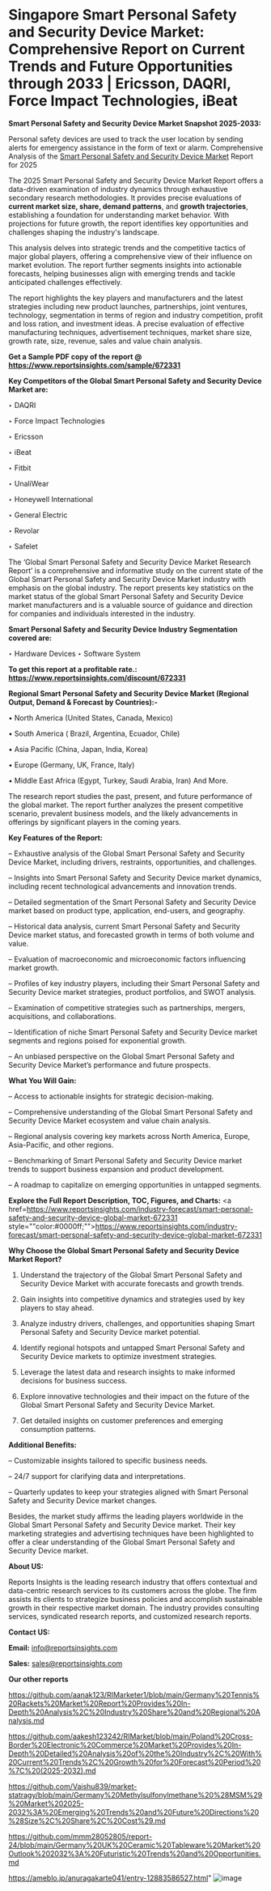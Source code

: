 # Singapore Smart Personal Safety and Security Device Market: Comprehensive Report on Current Trends and Future Opportunities through 2033 | Ericsson, DAQRI, Force Impact Technologies, iBeat

<strong>Smart Personal Safety and Security Device Market Snapshot 2025-2033:</strong>

Personal safety devices are used to track the user location by sending alerts for emergency assistance in the form of text or alarm. Comprehensive Analysis of the <a href=https://www.reportsinsights.com/sample/672331>Smart Personal Safety and Security Device Market</a> Report for 2025

The 2025 Smart Personal Safety and Security Device Market Report offers a data-driven examination of industry dynamics through exhaustive secondary research methodologies. It provides precise evaluations of <strong>current market size, share, demand patterns</strong>, and <strong>growth trajectories</strong>, establishing a foundation for understanding market behavior. With projections for future growth, the report identifies key opportunities and challenges shaping the industry's landscape.

This analysis delves into strategic trends and the competitive tactics of major global players, offering a comprehensive view of their influence on market evolution. The report further segments insights into actionable forecasts, helping businesses align with emerging trends and tackle anticipated challenges effectively.

The report highlights the key players and manufacturers and the latest strategies including new product launches, partnerships, joint ventures, technology, segmentation in terms of region and industry competition, profit and loss ration, and investment ideas. A precise evaluation of effective manufacturing techniques, advertisement techniques, market share size, growth rate, size, revenue, sales and value chain analysis.

<strong>Get a Sample PDF copy of the report @ <a href=https://www.reportsinsights.com/sample/672331 style=color:#0000ff;>https://www.reportsinsights.com/sample/672331</a></strong>

<strong>Key Competitors of the Global Smart Personal Safety and Security Device Market are:</strong>

‣ DAQRI

‣ Force Impact Technologies

‣ Ericsson

‣ iBeat

‣ Fitbit

‣ UnaliWear

‣ Honeywell International

‣ General Electric

‣ Revolar

‣ Safelet

The ‘Global Smart Personal Safety and Security Device Market Research Report’ is a comprehensive and informative study on the current state of the Global Smart Personal Safety and Security Device Market industry with emphasis on the global industry. The report presents key statistics on the market status of the global Smart Personal Safety and Security Device market manufacturers and is a valuable source of guidance and direction for companies and individuals interested in the industry.

<strong>Smart Personal Safety and Security Device Industry Segmentation covered are:</strong>

‣ Hardware Devices
‣ Software System

<strong>To get this report at a profitable rate.: <a href=https://www.reportsinsights.com/discount/672331 style=color:#0000ff;>https://www.reportsinsights.com/discount/672331</a></strong>

<strong>Regional Smart Personal Safety and Security Device Market (Regional Output, Demand &amp; Forecast by Countries):-</strong>

• North America (United States, Canada, Mexico)

• South America ( Brazil, Argentina, Ecuador, Chile)

• Asia Pacific (China, Japan, India, Korea)

• Europe (Germany, UK, France, Italy)

• Middle East Africa (Egypt, Turkey, Saudi Arabia, Iran) And More.

The research report studies the past, present, and future performance of the global market. The report further analyzes the present competitive scenario, prevalent business models, and the likely advancements in offerings by significant players in the coming years.

<strong>Key Features of the Report:</strong>

– Exhaustive analysis of the Global Smart Personal Safety and Security Device Market, including drivers, restraints, opportunities, and challenges.

– Insights into Smart Personal Safety and Security Device market dynamics, including recent technological advancements and innovation trends.

– Detailed segmentation of the Smart Personal Safety and Security Device market based on product type, application, end-users, and geography.

– Historical data analysis, current Smart Personal Safety and Security Device market status, and forecasted growth in terms of both volume and value.

– Evaluation of macroeconomic and microeconomic factors influencing market growth.

– Profiles of key industry players, including their Smart Personal Safety and Security Device market strategies, product portfolios, and SWOT analysis.

– Examination of competitive strategies such as partnerships, mergers, acquisitions, and collaborations.

– Identification of niche Smart Personal Safety and Security Device market segments and regions poised for exponential growth.

– An unbiased perspective on the Global Smart Personal Safety and Security Device Market’s performance and future prospects.

<strong>What You Will Gain:</strong>

– Access to actionable insights for strategic decision-making.

– Comprehensive understanding of the Global Smart Personal Safety and Security Device Market ecosystem and value chain analysis.

– Regional analysis covering key markets across North America, Europe, Asia-Pacific, and other regions.

– Benchmarking of Smart Personal Safety and Security Device market trends to support business expansion and product development.

– A roadmap to capitalize on emerging opportunities in untapped segments.

<strong>Explore the Full Report Description, TOC, Figures, and Charts:</strong>
<a href=https://www.reportsinsights.com/industry-forecast/smart-personal-safety-and-security-device-global-market-672331 style=""color:#0000ff;"">https://www.reportsinsights.com/industry-forecast/smart-personal-safety-and-security-device-global-market-672331</a>

<strong>Why Choose the Global Smart Personal Safety and Security Device Market Report?</strong>

1. Understand the trajectory of the Global Smart Personal Safety and Security Device Market with accurate forecasts and growth trends.

2. Gain insights into competitive dynamics and strategies used by key players to stay ahead.

3. Analyze industry drivers, challenges, and opportunities shaping Smart Personal Safety and Security Device market potential.

4. Identify regional hotspots and untapped Smart Personal Safety and Security Device markets to optimize investment strategies.

5. Leverage the latest data and research insights to make informed decisions for business success.

6. Explore innovative technologies and their impact on the future of the Global Smart Personal Safety and Security Device Market.

7. Get detailed insights on customer preferences and emerging consumption patterns.

<strong>Additional Benefits:</strong>

– Customizable insights tailored to specific business needs.

– 24/7 support for clarifying data and interpretations.

– Quarterly updates to keep your strategies aligned with Smart Personal Safety and Security Device market changes.

Besides, the market study affirms the leading players worldwide in the Global Smart Personal Safety and Security Device market. Their key marketing strategies and advertising techniques have been highlighted to offer a clear understanding of the Global Smart Personal Safety and Security Device market.

<strong><strong>About US</strong>:</strong>

Reports Insights is the leading research industry that offers contextual and data-centric research services to its customers across the globe. The firm assists its clients to strategize business policies and accomplish sustainable growth in their respective market domain. The industry provides consulting services, syndicated research reports, and customized research reports.

<strong>Contact US:</strong>

<p class=><b>Email:</b> <a href=mailto:info@reportsinsights.com>info@reportsinsights.com</a></p>
<p class=><b>Sales:</b> <a href=mailto:sales@reportsinsights.com>sales@reportsinsights.com</a></p>

<strong>Our other reports</strong>

<a href=https://github.com/aanak123/RIMarketer1/blob/main/Germany%20Tennis%20Rackets%20Market%20Report%20Provides%20In-Depth%20Analysis%2C%20Industry%20Share%20and%20Regional%20Analysis.md>https://github.com/aanak123/RIMarketer1/blob/main/Germany%20Tennis%20Rackets%20Market%20Report%20Provides%20In-Depth%20Analysis%2C%20Industry%20Share%20and%20Regional%20Analysis.md</a>

<a href=https://github.com/aakesh123242/RIMarket/blob/main/Poland%20Cross-Border%20Electronic%20Commerce%20Market%20Provides%20In-Depth%20Detailed%20Analysis%20of%20the%20Industry%2C%20With%20Current%20Trends%2C%20Growth%20for%20Forecast%20Period%20%7C%20(2025-2032).md>https://github.com/aakesh123242/RIMarket/blob/main/Poland%20Cross-Border%20Electronic%20Commerce%20Market%20Provides%20In-Depth%20Detailed%20Analysis%20of%20the%20Industry%2C%20With%20Current%20Trends%2C%20Growth%20for%20Forecast%20Period%20%7C%20(2025-2032).md</a>

<a href=https://github.com/Vaishu839/market-statragy/blob/main/Germany%20Methylsulfonylmethane%20%28MSM%29%20Market%202025-2032%3A%20Emerging%20Trends%20and%20Future%20Directions%20%28Size%2C%20Share%2C%20Cost%29.md>https://github.com/Vaishu839/market-statragy/blob/main/Germany%20Methylsulfonylmethane%20%28MSM%29%20Market%202025-2032%3A%20Emerging%20Trends%20and%20Future%20Directions%20%28Size%2C%20Share%2C%20Cost%29.md</a>

<a href=https://github.com/mmm28052805/report-24/blob/main/Germany%20UK%20Ceramic%20Tableware%20Market%20Outlook%202032%3A%20Futuristic%20Trends%20and%20Opportunities.md>https://github.com/mmm28052805/report-24/blob/main/Germany%20UK%20Ceramic%20Tableware%20Market%20Outlook%202032%3A%20Futuristic%20Trends%20and%20Opportunities.md</a>

<a href=https://ameblo.jp/anuragakarte041/entry-12883586527.html>https://ameblo.jp/anuragakarte041/entry-12883586527.html</a>"
![image](https://github.com/user-attachments/assets/428a638d-675b-4eb4-8673-b092775af712)
